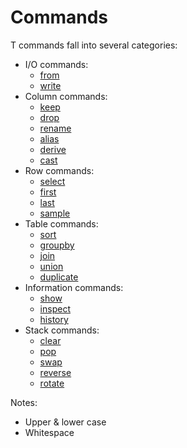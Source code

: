 # Commands

T commands fall into several categories:

- I/O commands:
    - [from](commands/from.md)
    - [write](commands/write.md)
- Column commands:
    - [keep](commands/keep.md)
    - [drop](commands/drop.md)
    - [rename](commands/rename.md)
    - [alias](commands/alias.md)
    - [derive](commands/derive.md)
    - [cast](commands/cast.md)
- Row commands:
    - [select](commands/select.md)
    - [first](commands/first.md)
    - [last](commands/last.md)
    - [sample](commands/sample.md)
- Table commands:
    - [sort](commands/sort.md)
    - [groupby](commands/groupby.md)
    - [join](commands/join.md)
    - [union](commands/union.md)
    - [duplicate](commands/duplicate.md)
- Information commands:
    - [show](commands/show.md)
    - [inspect](commands/inspect.md)
    - [history](commands/history.md)
- Stack commands:
    - [clear](commands/clear.md)
    - [pop](commands/pop.md)
    - [swap](commands/swap.md)
    - [reverse](commands/reverse.md)
    - [rotate](commands/rotate.md)

Notes:

- Upper & lower case
- Whitespace
